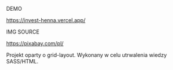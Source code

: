 DEMO

https://invest-henna.vercel.app/

IMG SOURCE

https://pixabay.com/pl/

Projekt oparty o grid-layout.
Wykonany w celu utrwalenia wiedzy SASS/HTML. 